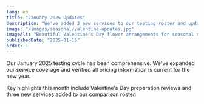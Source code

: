 ```yaml
---
lang: en
title: "January 2025 Updates"
description: "We've added 3 new services to our testing roster and updated pricing across all major providers. Valentine's Day preparations are in full swing with special seasonal arrangements now available."
image: "/images/seasonal/valentine-updates.jpg"
imageAlt: "Beautiful Valentine's Day flower arrangements for seasonal updates"
publishedDate: "2025-01-15"
order: 1
---
```


Our January 2025 testing cycle has been comprehensive. We've expanded our service coverage and verified all pricing information is current for the new year.

Key highlights this month include Valentine's Day preparation reviews and three new services added to our comparison roster.
